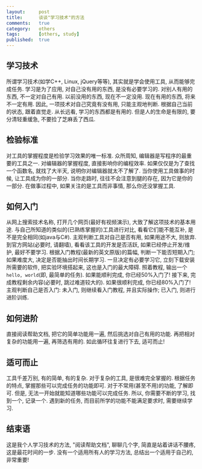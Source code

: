 ```yaml
---
layout:     post
title:      谈谈"学习技术"的方法
comments:   true
category:   others
tags:       [others, study]
published:  true
---
```


## 学习技术
所谓学习技术(如学C++, Linux, jQuery等等), 其实就是学会使用工具, 从而能够完成任务.
学习是为了应用, 对自己没有用的东西, 是没有必要学习的.
对别人有用的东西, 不一定对自己有用. 以前没用的东西, 现在不一定没用. 现在有用的东西, 将来不一定有用.
因此, 一项技术对自己究竟有没有用, 只能主观地判断. 根据自己当前的状态, 跟着直觉走.
从长远看, 学习的东西都是有用的. 但是人的生命是有限的, 要分清轻重缓急, 不要捡了芝麻丢了西瓜.

## 检验标准
对工具的掌握程度是检验学习效果的唯一标准. 众所周知, 编辑器是写程序的最重要的工具之一.
对编辑器的掌握程度, 直接影响你的编程效率. 如果仅仅是为了查找一个函数名, 就找了大半天, 说明你对编辑器就太不了解了.
当你使用工具做事的时候, 让工具成为你的一部分. 当你走路时, 往往不会注意到腿的存在, 因为它是你的一部分.
在做事过程中, 如果关注的是工具而非事情, 那么你还没掌握工具.

## 如何入门
从网上搜索技术名称, 打开几个网页(最好有视频演示), 大致了解这项技术的基本用途.
与自己所知道的类似的(已熟练掌握的)工具进行对比, 看看它们能不能互补, 是不是完全相同(如java与C#).
主观判断工具对自己是否有用, 如果用途不大, 则放弃.
到官方网站(必要时, 请翻墙), 看看该工具的开发是否活跃, 如果已经停止开发/维护, 最好不要学习.
根据入门教程(最新的英文原版)的篇幅, 判断一下能否短期入门; 如果难度大, 决定是否能抽出时间长期学习.
一旦决定有必要学习它, 立刻下载安装所需要的软件, 把实验环境搭起来, 这也是入门的最大障碍.
照着教程, 输出一个`hello, world`(即, 最简单的任务). 如果能顺利完成, 你已经50%入门了!
接下来, 完成教程剩余内容(必要时, 跳过难道较大的). 如果很顺利完成, 你已经80%入门了!
主观判断自己是否入门: 未入门, 则继续看入门教程, 并且实际操作; 已入门, 则进行进阶训练.

## 如何进阶
直接阅读帮助文档, 把它的简单功能用一遍, 然后挑选对自己有用的功能.
再把相对复杂的功能用一遍, 再筛选有用的. 如此循环往复进行下去, 适可而止!

## 适可而止
工具千差万别, 有的简单, 有的复杂. 对于复杂的工具, 是很难完全掌握的.
根据任务的特点, 掌握那些可以完成任务的功能即可. 对于不常用(甚至不用)的功能, 了解即可.
但是, 无法一开始就能知道哪些功能可以完成任务. 所以, 你需要不断的学习, 找到一个, 记录一个.
遇到新的任务, 而目前所学的功能不能满足要求时, 需要继续学习.

## 结束语
这是我个人学习技术的方法, "阅读帮助文档", 聊聊几个字, 简直是站着讲话不腰疼, 这是最花时间的一步.
没有一个适用所有人的学习方法, 总结出一个适用于自己的, 非常重要!
